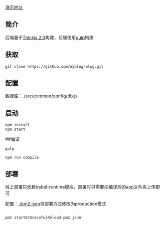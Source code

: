 
 [演示地址](http://www.eyblog.com)  

## 简介  

 后端基于[Thinkjs 2.0](https://thinkjs.org/)构建，前端使用[gulp](http://www.gulpjs.com.cn/)构建

## 获取 

```
git clone https://github.com/eyblog/blog.git
```

## 配置  

数据库：[./src/common/config/db.js](https://github.com/eyblog/blog/blob/master/src/common/config/db.js)

## 启动 

```
npm install 
npm start
```

##编译

```
gulp 

npm run compile 
```

## 部署 

线上部署只依赖babel-runtime模块，部署时只需要把编译后的app文件夹上传即可

配置：[./pm2.json](https://github.com/eyblog/blog/blob/master/pm2.json)将部署方式修改为production模式

```

pm2 startOrGracefulReload pm2.json 

```